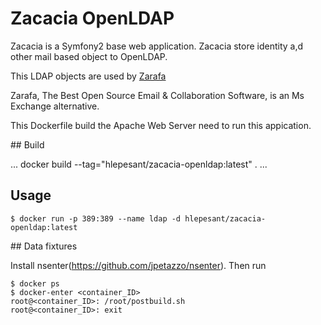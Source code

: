 # Zacacia OpenLDAP

Zacacia is a Symfony2 base web application.
Zacacia store identity a,d other mail based object to OpenLDAP.

This LDAP objects are used by [Zarafa](http://www.zarafa.com/) 

Zarafa, The Best Open Source Email & Collaboration Software, is an Ms Exchange alternative.

This Dockerfile build the Apache Web Server need to run this appication.

## Build

...
docker build --tag="hlepesant/zacacia-openldap:latest" .
...

## Usage

```
$ docker run -p 389:389 --name ldap -d hlepesant/zacacia-openldap:latest  
```

## Data fixtures

Install nsenter(https://github.com/jpetazzo/nsenter).
Then run

```
$ docker ps
$ docker-enter <container_ID>
root@<container_ID>: /root/postbuild.sh
root@<container_ID>: exit
```
